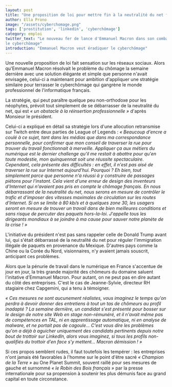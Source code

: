 ```yaml
---
layout: post
title: "Une proposition de loi pour mettre fin à la neutralité du net français"
author: Ella Prono
image: "/assets/cyberchomage.png"
tags: ['prostitution', 'linkedin', 'cyberchômage']
category: emploi
twitter_text: "Le nouveau fer de lance d'Emmanuel Macron dans son combat contre
le cyberchômage"
introduction: "Emmanuel Macron veut éradiquer le cyberchômage"
---
```


Une nouvelle proposition de loi fait sensation sur les réseaux sociaux. Alors
qu'Emmanuel Macron résolvait le problème du chômage la semaine dernière avec
une solution élégante et simple que personne n'avait envisagée, celui-ci
a maintenant pour ambition d'appliquer une stratégie similaire pour terrasser le
cyberchômage qui gangrène le monde professionnel de l'informatique français.

La stratégie, qui peut paraître quelque peu non-orthodoxe pour les néophytes,
prévoit tout simplement de se débarrasser de la neutralité du net, qui est
*« un obstacle à la réinsertion professionnelle »* d'après Monsieur le
président.

Celui-ci a expliqué en détail sa stratégie lors d'une allocution retransmise sur
Twitch entre deux parties de League of Legends : *« Beaucoup d'encre a coulé à
ce sujet, tant dans les médias que dans ma correspondance personnelle, pour
confirmer que mon conseil de traverser la rue pour trouver du travail
fonctionnait à merveille. Appliquer ça aux métiers du numérique est le dernier
challenge qu'il me restait à abattre pour qu'en toute modestie, mon quinquennat
soit une réussite spectaculaire. Cependant, cela présente des difficultés : en
effet, il n'est pas aisé de traverser la rue sur Internet aujourd'hui.
Pourquoi ? Eh bien, tout simplement parce que personne n'a réussi à y construire
de passages piétons pour l'instant. Cela vient d'une erreur de design des
inventeurs d'Internet qui n'avaient pas pris en compte le chômage français. En
nous débarrassant de la neutralité du net, nous serons en mesure de contrôler le
trafic et d'imposer des vitesses maximales de circulation sur les routes
d'Internet. Si on se limite à 80 kb/s et à quelques zone 30, les usagers seront
en mesure de trouver un travail dans de bien meilleures conditions et sans
risque de percuter des paquets hors-la-loi. J'appelle tous les dirigeants
mondiaux à se joindre à ma cause pour sauver notre planète de la crise ! »*

L'initiative du président n'est pas sans rappeler celle de Donald Trump avant
lui, qui s'était débarrassé de la neutralité du net pour réguler l'immigration
illégale de paquets en provenance du Mexique. D'autres pays comme la Chine ou la
Corée du Nord, visionnaires, n'y avaient jamais souscrit, anticipant ces
problèmes.

Alors que la pénurie de travail dans le numérique en France s'accentue de jour
en jour, la très grande majorité des chômeurs du domaine saluent l'initative
d'Emmanuel Macron. Pour autant, on ne peut pas en dire autant du côté des
entreprises. C'est le cas de Jeanne-Sylvie, directeur RH stagiaire chez
Capgemini, qui a tenu à témoigner.

*« Ces mesures ne sont aucunement réalistes, vous imaginez le temps qu'on
perdra à devoir donner des entretiens à tout un tas de chômeurs au profil
inadapté ? La semaine dernière, un candidat s'est présenté pour bosser sur le
design de notre site Web en stage non-rémunéré, et il n'avait même pas de
compétences en TAL, ni en apprentissage automatique, ni en analyse de malware,
et ne portait pas de cagoule…
C'est vous dire les problèmes qu'on a déjà à aguicher uniquement des candidats
pertinents depuis notre bout de trottoir sur LinkedIn, alors vous imaginez, si
tous les profils non-qualifiés du trottoir d'en face s'y mettent… Macron
démission ! »*

Si ces propos semblent rudes, il faut toutefois les tempérer : les entreprises
n'ont jamais été favorables à l'homme sur le point d'être sacré *« Champion de
la Terre »* au One Planet Summit, souvent raillé pour ses mesures de gauche et
surnommé *« le Robin des Bois français »* par la presse internationale pour sa
propension à soutenir les plus démunis face au grand capital en toute
circonstance.
